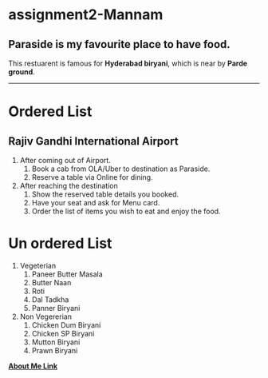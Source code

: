 # assignment2-Mannam
## Paraside is my favourite place to have food.
This restuarent is famous for **Hyderabad biryani**, which is near by **Parde ground**.
*************************************************************************************************
# Ordered List
## Rajiv Gandhi International Airport
1.  After coming out of Airport.
    1. Book a cab from OLA/Uber to destination as Paraside.
    2. Reserve a table via Online for dining.
2.  After reaching the destination
    1. Show the reserved table details you booked.
    2. Have your seat and ask for Menu card.
    3. Order the list of items you wish to eat and enjoy the food.
# Un ordered List
1.  Vegeterian 
    1. Paneer Butter Masala
    2. Butter Naan
    3. Roti
    4. Dal Tadkha
    5. Panner Biryani 
2.  Non Vegererian 
    1. Chicken Dum Biryani
    2. Chicken SP Biryani 
    3. Mutton Biryani         
    4. Prawn Biryani

**[About Me Link ](AboutMe.md)**